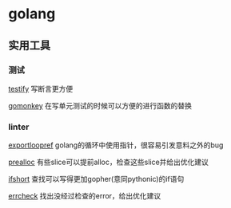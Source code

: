 # golang

## 实用工具

### 测试

[testify](https://github.com/stretchr/testify) 写断言更方便

[gomonkey](https://github.com/agiledragon/gomonkey) 在写单元测试的时候可以方便的进行函数的替换

### linter

[exportloopref](https://github.com/kyoh86/exportloopref) golang的循环中使用指针，很容易引发意料之外的bug

[prealloc](https://github.com/alexkohler/prealloc) 有些slice可以提前alloc，检查这些slice并给出优化建议

[ifshort](https://github.com/esimonov/ifshort) 查找可以写得更加gopher(意同pythonic)的if语句

[errcheck](https://github.com/kisielk/errcheck) 找出没经过检查的error，给出优化建议
